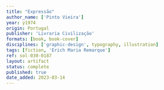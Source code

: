 ```yaml
---
title: "Expressão"
author_name: ['Pinto Vieira']
year: y1974
origin: Portugal
publisher: 'Livraria Civilização'
formats: [book, book-cover]
disciplines: ['graphic-design', typography, illustration]
tags: [fiction, 'Erich Maria Remarque']
ref: sol-030-0187
layout: artifact
status: complete
published: true
date_added: 2023-03-14
---
```

